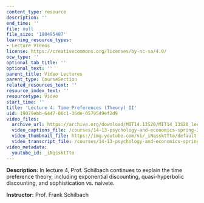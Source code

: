 ```yaml
---
content_type: resource
description: ''
end_time: ''
file: null
file_size: '180495487'
learning_resource_types:
- Lecture Videos
license: https://creativecommons.org/licenses/by-nc-sa/4.0/
ocw_type: ''
optional_tab_title: ''
optional_text: ''
parent_title: Video Lectures
parent_type: CourseSection
related_resources_text: ''
resource_index_text: ''
resourcetype: Video
start_time: ''
title: 'Lecture 4: Time Preferences (Theory) II'
uid: 19079ebb-6447-86c1-36de-0579549ef2d9
video_files:
  archive_url: https://archive.org/download/MIT14.13S20/MIT14_13S20_lec04_300k.mp4
  video_captions_file: /courses/14-13-psychology-and-economics-spring-2020/43f76b4142cf565fb3c673c7dc3922bc_iNqssktTto.vtt
  video_thumbnail_file: https://img.youtube.com/vi/_iNqssktTto/default.jpg
  video_transcript_file: /courses/14-13-psychology-and-economics-spring-2020/adf9a0e9b6a571c8033a12be4ab499d2_iNqssktTto.pdf
video_metadata:
  youtube_id: _iNqssktTto
---
```


**Description:** In lecture 4, Prof. Schilbach continues to explain the time preference theory, including exponential discounting, quasi-hyperbolic discounting, and sophistication vs. naivete.

**Instructor:** Prof. Frank Schilbach

